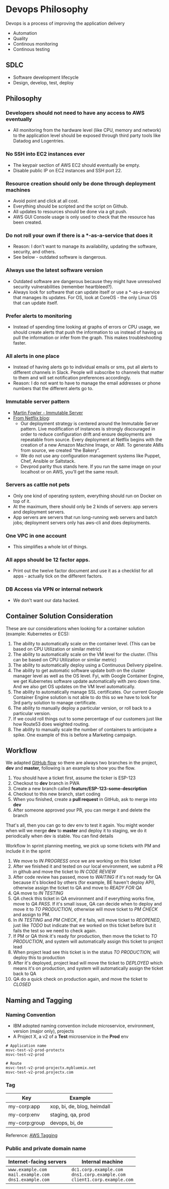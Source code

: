 # Devops Philosophy

Devops is a process of improving the application delivery

- Automation
- Quality 
- Continous monitoring
- Continous testing

## SDLC

- Software development lifecycle
- Design, develop, test, deploy

## Philosophy

### Developers should not need to have any access to AWS eventually 

- All monitoring from the hardware level (like CPU, memory and network) to the application level should be exposed through third party tools like Datadog and Logentries.

### No SSH into EC2 instances ever

- The keypair section of AWS EC2 should eventually be empty.
- Disable public IP on EC2 instances and SSH port 22.

### Resource creation should only be done through deployment machines

- Avoid point and click at all cost.
- Everything should be scripted and the script on Github.
- All updates to resources should be done via a git push.
- AWS GUI Console usage is only used to check that the resource has been created.

### Do not roll your own if there is a *-as-a-service that does it

- Reason: I don't want to manage its availability, updating the software, security, and others.
- See below - outdated software is dangerous.

### Always use the latest software version

- Outdated software are dangerous because they might have unresolved security vulnerabilities (remember heartbleed?).
- Always look for software that can update itself or use a *-as-a-service that manages its updates. For OS, look at CoreOS - the only Linux OS that can update itself.

### Prefer alerts to monitoring

- Instead of spending time looking at graphs of errors or CPU usage, we should create alerts that push the information to us instead of having us pull the information or infer from the graph. This makes troubleshooting faster.

### All alerts in one place

- Instead of having alerts go to individual emails or sms, put all alerts to different channels in Slack. People will subscribe to channels that matter to them and will set notification preferences accordingly.
- Reason: I do not want to have to manage the email addresses or phone numbers that the different alerts go to.

### Immutable server pattern

- [Martin Fowler - Immutable Server](https://martinfowler.com/bliki/ImmutableServer.html)
- [From Netflix blog](http://techblog.netflix.com/2016/03/how-we-build-code-at-netflix.html):
    - Our deployment strategy is centered around the Immutable Server pattern. Live modification of instances is strongly discouraged in order to reduce configuration drift and ensure deployments are repeatable from source. Every deployment at Netflix begins with the creation of a new Amazon Machine Image, or AMI. To generate AMIs from source, we created “the Bakery”.
    - We do not use any configuration management systems like Puppet, Chef, Ansible or Saltstack.
    - Devprod parity thus stands here. If you run the same image on your localhost or on AWS, you'll get the same result.

### Servers as cattle not pets

- Only one kind of operating system, everything should run on Docker on top of it.
- At the maximum, there should only be 2 kinds of servers: app servers and deployment servers.
- App servers are servers that run long-running web servers and batch jobs; deployment servers only has aws-cli and does deployments.

### One VPC in one account

- This simplifies a whole lot of things.

### All apps should be 12 factor apps.

- Print out the twelve factor document and use it as a checklist for all apps - actually tick on the different factors.

### DB Access via VPN or internal network

- We don't want our data hacked.

## Container Solution Consideration

These are our considerations when looking for a container solution (example: Kubernetes or ECS):

1. The ability to automatically scale on the container level. (This can be based on CPU Utilization or similar metric)
2. The ability to automatically scale on the VM level for the cluster. (This can be based on CPU Utilization or similar metric)
3. The ability to automatically deploy using a Continuous Delivery pipeline.
4. The ability to get automatic software update both on the cluster manager level as well as the OS level. Fyi, with Google Container Engine, we get Kubernetes software update automatically with zero down time. And we also get OS updates on the VM level automatically.
5. The ability to automatically manage SSL certificates. Our current Google Container Engine solution is not able to do this so we have to look for 3rd party solution to manage certificate.
6. The ability to manually deploy a particular version, or roll back to a particular version.
7. If we could roll things out to some percentage of our customers just like how Route53 does weighted routing.
8. The ability to manually scale the number of containers to anticipate a spike. One example of this is before a Marketing campaign.

## Workflow

We adapted [GitHub flow](https://guides.github.com/introduction/flow/) so there are always two branches in the project, **dev** and **master,** following is an example to show you the flow.

1. You should have a ticket first, assume the ticker is ESP-123
2. Checkout to **dev** branch in PWA
3. Create a new branch called **feature/ESP-123-some-description**
4. Checkout to this new branch, start coding
5. When you finished, create a **pull request** in GitHub, ask to merge into **dev**
6. After someone approved your PR, you can merge it and delete the branch

That's all, then you can go to dev env to test it again. You might wonder when will we merge **dev** to **master** and deploy it to staging, we do it periodically when dev is stable. You can find details

Workflow In sprint planning meeting, we pick up some tickets with PM and include it in the sprint

1. We move to *IN PROGRESS* once we are working on this ticket
2. After we finished it and tested on our local environment, we submit a PR in github and move the ticket to *IN CODE REVIEW*
3. After code review has passed, move to *WAITING* if it's not ready for QA because it's blocked by others (for example, BE haven't deploy API), otherwise assign the ticket to QA and move to *READY FOR QA*
4. QA move to *IN TESTING*
5. QA check this ticket in QA environment and if everything works fine, move to *QA PASS*. If it's small issue, QA can decide when to deploy and move it to *TO PRODUCTION*, otherwise will move ticket to *PM CHECK* and assign to PM.
6. In *IN TESTING* and *PM CHECK*, if it fails, will move ticket to *REOPENED*, just like *TODO* but indicate that we worked on this ticket before but it fails the test so we need to check again.
7. If PM or QA think it's ready for production, then move the ticket to *TO PRODUCTION*, and system will automatically assign this ticket to project lead
8. When project lead see this ticket is in the status *TO PRODUCTION*, will deploy this to production
9. After it's deployed, project lead will move the ticket to *DEPLOYED* which means it's on production, and system will automatically assign the ticket back to QA
10. QA do a quick check on production again, and move the ticket to *CLOSED*

## Naming and Tagging

### Naming Convention

- IBM adopted naming convention include microservice, environment, version (major only), projects
- A Project X, a v2 of a **Test** microservice in the **Prod** env

```
# Application name
msvc-test-v2-prod-protectx
msvc-test-v2-prod
    
# Route
msvc-test-v2-prod-projectx.mybluemix.net
msvc-test-v2-prod.projectx.com
```

### Tag

| Key | Example |
| --- | ------- |
| my-corp:app | xop, bi, de, blog, heimdall |
| my-corp:env | staging, qa, prod |
| my-corp:group | devops, bi, de |

Reference: [AWS Tagging](https://docs.aws.amazon.com/general/latest/gr/aws_tagging.html)

### Public and private domain name

| Internet-facing servers | Internal machine |
| ----------------------- | ---------------- |
| `www.example.com`<br />`mail.example.com`<br />`dns1.example.com` | `dc1.corp.example.com`<br />`dns1.corp.example.com`<br />`client1.corp.example.com` |
